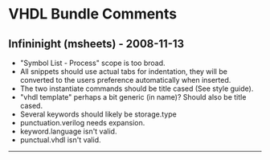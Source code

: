 # VHDL Bundle Comments

## Infininight (msheets) - 2008-11-13

* "Symbol List - Process" scope is too broad.
* All snippets should use actual tabs for indentation, they will be converted to the users preference automatically when inserted.
* The two instantiate commands should be title cased (See style guide).
* "vhdl template" perhaps a bit generic (in name)? Should also be title cased.
* Several keywords should likely be storage.type
* punctuation.verilog needs expansion.
* keyword.language isn't valid.
* punctual.vhdl isn't valid.

---
